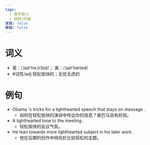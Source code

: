 ```yaml
---
tags:
  - 首字母/L
  - 级别/托福
掌握: false
模糊: false
---
```

# 词义
- 英：/ˌlaɪt'hɑː(r)tɪd/； 美：/ˌlaɪt'hɑrtəd/
- #词性/adj  轻松愉快的；无忧无虑的
# 例句
- Obama 's tricks for a lighthearted speech that stays on message .
	- 如何在轻松愉快的演讲中传达你的信息？奥巴马自有妙招。
- A lighthearted tone to the meeting .
	- 轻松愉快的会议气氛。
- He lean towards more lighthearted subject in his later work .
	- 他在后期的创作中倾向於比较轻松的主题。

